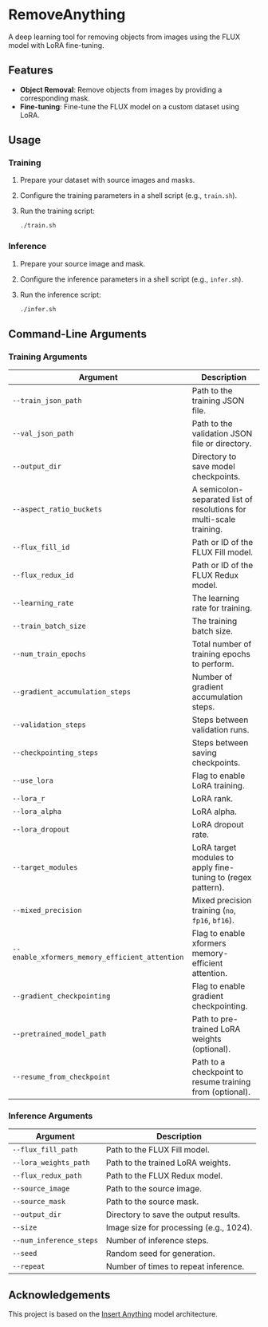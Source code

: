 # RemoveAnything

A deep learning tool for removing objects from images using the FLUX model with LoRA fine-tuning.

## Features

- **Object Removal**: Remove objects from images by providing a corresponding mask.
- **Fine-tuning**: Fine-tune the FLUX model on a custom dataset using LoRA.

## Usage

### Training

1.  Prepare your dataset with source images and masks.
2.  Configure the training parameters in a shell script (e.g., `train.sh`).
3.  Run the training script:

    ```bash
    ./train.sh
    ```

### Inference

1.  Prepare your source image and mask.
2.  Configure the inference parameters in a shell script (e.g., `infer.sh`).
3.  Run the inference script:

    ```bash
    ./infer.sh
    ```

## Command-Line Arguments

### Training Arguments

| Argument                                   | Description                                                                    |
| ------------------------------------------ | ------------------------------------------------------------------------------ |
| `--train_json_path`                        | Path to the training JSON file.                                                |
| `--val_json_path`                          | Path to the validation JSON file or directory.                                 |
| `--output_dir`                             | Directory to save model checkpoints.                                           |
| `--aspect_ratio_buckets`                   | A semicolon-separated list of resolutions for multi-scale training.            |
| `--flux_fill_id`                           | Path or ID of the FLUX Fill model.                                             |
| `--flux_redux_id`                          | Path or ID of the FLUX Redux model.                                            |
| `--learning_rate`                          | The learning rate for training.                                                |
| `--train_batch_size`                       | The training batch size.                                                       |
| `--num_train_epochs`                       | Total number of training epochs to perform.                                    |
| `--gradient_accumulation_steps`            | Number of gradient accumulation steps.                                         |
| `--validation_steps`                       | Steps between validation runs.                                                 |
| `--checkpointing_steps`                    | Steps between saving checkpoints.                                              |
| `--use_lora`                               | Flag to enable LoRA training.                                                  |
| `--lora_r`                                 | LoRA rank.                                                                     |
| `--lora_alpha`                             | LoRA alpha.                                                                    |
| `--lora_dropout`                           | LoRA dropout rate.                                                             |
| `--target_modules`                         | LoRA target modules to apply fine-tuning to (regex pattern).                   |
| `--mixed_precision`                        | Mixed precision training (`no`, `fp16`, `bf16`).                               |
| `--enable_xformers_memory_efficient_attention` | Flag to enable xformers memory-efficient attention.                            |
| `--gradient_checkpointing`                 | Flag to enable gradient checkpointing.                                         |
| `--pretrained_model_path`                  | Path to pre-trained LoRA weights (optional).                                   |
| `--resume_from_checkpoint`                 | Path to a checkpoint to resume training from (optional).                       |

### Inference Arguments

| Argument                | Description                               |
| ----------------------- | ----------------------------------------- |
| `--flux_fill_path`      | Path to the FLUX Fill model.              |
| `--lora_weights_path`   | Path to the trained LoRA weights.         |
| `--flux_redux_path`     | Path to the FLUX Redux model.             |
| `--source_image`        | Path to the source image.                 |
| `--source_mask`         | Path to the source mask.                  |
| `--output_dir`          | Directory to save the output results.     |
| `--size`                | Image size for processing (e.g., 1024).   |
| `--num_inference_steps` | Number of inference steps.                |
| `--seed`                | Random seed for generation.               |
| `--repeat`              | Number of times to repeat inference.      |

## Acknowledgements

This project is based on the [Insert Anything](https://github.com/song-wensong/insert-anything) model architecture.
